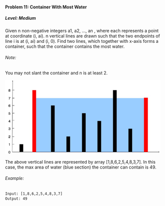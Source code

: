 #### Problem 11: Container With Most Water

##### Level: Medium

Given n non-negative integers a1, a2, ..., an , where each represents a point at coordinate (i, ai). n vertical lines are drawn such that the two endpoints of line i is at (i, ai) and (i, 0). Find two lines, which together with x-axis forms a container, such that the container contains the most water.

###### Note:
You may not slant the container and n is at least 2.


![avatar](img.jpg)


The above vertical lines are represented by array [1,8,6,2,5,4,8,3,7]. In this case, the max area of water (blue section) the container can contain is 49.



###### Example:
```
Input: [1,8,6,2,5,4,8,3,7]
Output: 49
```
